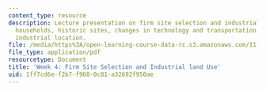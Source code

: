 ```yaml
---
content_type: resource
description: Lecture presentation on firm site selection and industrial land use,
  households, historic sites, changes in technology and transportation., and modern
  industrial location.
file: /media/https%3A/open-learning-course-data-rc.s3.amazonaws.com/11-433j-real-estate-economics-fall-2008/1ff7cd6ef2b7f9680c81a32692f950ae_wk4.pdf
file_type: application/pdf
resourcetype: Document
title: 'Week 4: Firm Site Selection and Industrial land Use'
uid: 1ff7cd6e-f2b7-f968-0c81-a32692f950ae
---
```

